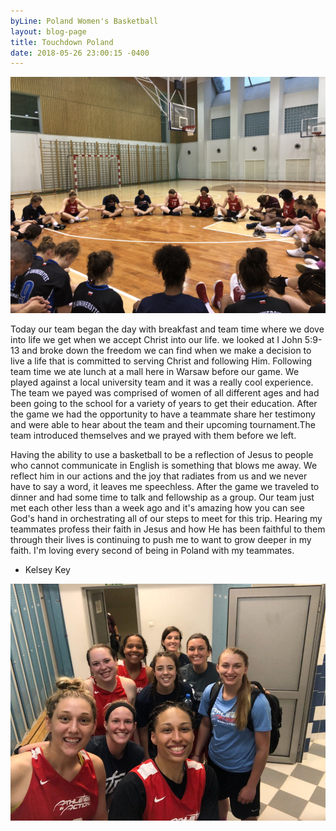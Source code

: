 ```yaml
---
byLine: Poland Women's Basketball
layout: blog-page
title: Touchdown Poland
date: 2018-05-26 23:00:15 -0400
---
```

![](/uploads/2018/05/27/IMG_1258.JPG)

Today our team began the day with breakfast and team time where we dove into life we get when we accept Christ into our life. we looked at I John 5:9-13 and broke down the freedom we can find when we make a decision to live a life that is committed to serving Christ and following Him. Following team time we ate lunch at a mall here in Warsaw before our game. We played against a local university team and it was a really cool experience. The team we payed was comprised of women of all different ages and had been going to the school for a variety of years to get their education. After the game we had the opportunity to have a teammate share her testimony and were able to hear about the team and their upcoming tournament.The team introduced themselves and we prayed with them before we left.

​Having the ability to use a basketball to be a reflection of Jesus to people who cannot communicate in English is something that blows me away. We reflect him in our actions and the joy that radiates from us and we never have to say a word, it leaves me speechless. After the game we traveled to dinner and had some time to talk and fellowship as a group. Our team just met each other less than a week ago and it's amazing how you can see God's hand in orchestrating all of our steps to meet for this trip. Hearing my teammates profess their faith in Jesus and how He has been faithful to them through their lives is continuing to push me to want to grow deeper in my faith. I'm loving every second of being in Poland with my teammates.

* Kelsey Key

![](/uploads/2018/05/27/IMG_1265.JPG)